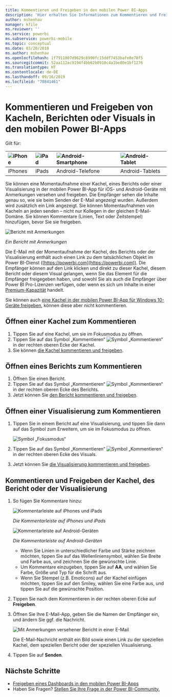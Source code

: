 ```yaml
---
title: Kommentieren und Freigeben in den mobilen Power BI-Apps
description: 'Hier erhalten Sie Informationen zum Kommentieren und Freigeben von Kacheln, Berichten und Visualisierungen in der mobilen Microsoft Power BI-App für iOS und Android. '
author: mshenhav
manager: kfile
ms.reviewer: ''
ms.service: powerbi
ms.subservice: powerbi-mobile
ms.topic: conceptual
ms.date: 03/20/2018
ms.author: mshenhav
ms.openlocfilehash: 1f7911007d9629c8990fc15ddf7453bafe0e78f5
ms.sourcegitcommit: 52aa112ac9194f4bb62b0910c4a1be80e1bf1276
ms.translationtype: HT
ms.contentlocale: de-DE
ms.lasthandoff: 09/16/2019
ms.locfileid: "70841461"
---
```

# <a name="annotate-and-share-a-tile-report-or-visual-in-power-bi-mobile-apps"></a>Kommentieren und Freigeben von Kacheln, Berichten oder Visuals in den mobilen Power BI-Apps
Gilt für:

| ![iPhone](./media/mobile-annotate-and-share-a-tile-from-the-mobile-apps/iphone-logo-50-px.png) | ![iPad](./media/mobile-annotate-and-share-a-tile-from-the-mobile-apps/ipad-logo-50-px.png) | ![Android-Smartphone](./media/mobile-annotate-and-share-a-tile-from-the-mobile-apps/android-phone-logo-50-px.png) | ![Android-Tablet](./media/mobile-annotate-and-share-a-tile-from-the-mobile-apps/android-tablet-logo-50-px.png) |
|:--- |:--- |:--- |:--- |
| iPhones |iPads |Android-Telefone |Android-Tablets |

Sie können eine Momentaufnahme einer Kachel, eines Berichts oder einer Visualisierung in der mobilen Power BI-App für iOS- und Android-Geräte mit Anmerkungen versehen und freigeben. Die Empfänger sehen die Inhalte genau so, wie sie beim Senden der E-Mail angezeigt wurden. Außerdem wird zusätzlich ein Link angezeigt. Sie können Momentaufnahmen von Kacheln an jeden senden – nicht nur Kollegen in der gleichen E-Mail-Domäne. Sie können Kommentare (Linien, Text oder Zeitstempel) hinzufügen, bevor Sie sie freigeben.

![Bericht mit Anmerkungen](./media/mobile-annotate-and-share-a-tile-from-the-mobile-apps/power-bi-iphone-annotate.png)

*Ein Bericht mit Anmerkungen*

Die E-Mail mit der Momentaufnahme der Kachel, des Berichts oder der Visualisierung enthält auch einen Link zu dem tatsächlichen Objekt im Power BI-Dienst ([https://powerbi.com](https://powerbi.com)). Die Empfänger können auf den Link klicken und direkt zu dieser Kachel, diesem Bericht oder diesem Visual gelangen, wenn Sie das Element für die Empfänger freigegeben haben, und sowohl Sie als auch die Empfänger über Power BI Pro-Lizenzen verfügen, oder wenn es sich um Inhalte in einer [Premium-Kapazität](../../service-premium-what-is.md) handelt. 

Sie können auch [eine Kachel in der mobilen Power BI-App für Windows 10-Geräte freigeben](mobile-windows-10-phone-app-get-started.md), können diese aber nicht kommentieren.

## <a name="open-a-tile-for-annotating"></a>Öffnen einer Kachel zum Kommentieren
1. Tippen Sie auf eine Kachel, um sie im Fokusmodus zu öffnen.
2. Tippen Sie auf das Symbol „Kommentieren“ ![Symbol „Kommentieren“](./././media/mobile-annotate-and-share-a-tile-from-the-mobile-apps/power-bi-ios-annotate-icon.png) in der rechten oberen Ecke der Kachel.
3. Sie können [die Kachel kommentieren und freigeben](mobile-annotate-and-share-a-tile-from-the-mobile-apps.md#annotate-and-share-the-tile-report-or-visual).

## <a name="open-a-report-for-annotating"></a>Öffnen eines Berichts zum Kommentieren
1. Öffnen Sie einen Bericht. 
2. Tippen Sie auf das Symbol „Kommentieren“ ![Symbol „Kommentieren“](./././media/mobile-annotate-and-share-a-tile-from-the-mobile-apps/power-bi-ios-annotate-icon.png) in der rechten oberen Ecke des Berichts.
3. Jetzt können Sie [den Bericht kommentieren und freigeben](mobile-annotate-and-share-a-tile-from-the-mobile-apps.md#annotate-and-share-the-tile-report-or-visual).

## <a name="open-a-visual-for-annotating"></a>Öffnen einer Visualisierung zum Kommentieren
1. Tippen Sie in einem Bericht auf eine Visualisierung, und tippen Sie dann auf das Symbol zum Erweitern, um sie im Fokusmodus zu öffnen. 
   
    ![Symbol „Fokusmodus“](./media/mobile-annotate-and-share-a-tile-from-the-mobile-apps/power-bi-ios-visual-focus-mode.png)
2. Tippen Sie auf das Symbol „Kommentieren“ ![Symbol „Kommentieren“](./././media/mobile-annotate-and-share-a-tile-from-the-mobile-apps/power-bi-ios-annotate-icon.png) in der rechten oberen Ecke des Visuals.
3. Jetzt können Sie [die Visualisierung kommentieren und freigeben](mobile-annotate-and-share-a-tile-from-the-mobile-apps.md#annotate-and-share-the-tile-report-or-visual).

## <a name="annotate-and-share-the-tile-report-or-visual"></a>Kommentieren und Freigeben der Kachel, des Bericht oder der Visualisierung
1. So fügen Sie Kommentare hinzu:  
   
   ![Kommentarleiste auf iPhones und iPads](./media/mobile-annotate-and-share-a-tile-from-the-mobile-apps/power-bi-ios-annotation-menu.png)
   
   *Die Kommentarleiste auf iPhones und iPads*
   
   ![Kommentarleiste auf Android-Geräten](./media/mobile-annotate-and-share-a-tile-from-the-mobile-apps/power-bi-android-annotate-bar.png)
   
   *Die Kommentarleiste auf Android-Geräten*
   
   * Wenn Sie Linien in unterschiedlicher Farbe und Stärke zeichnen möchten, tippen Sie auf das Wellenliniensymbol, wählen Sie Breite und Farbe aus, und zeichnen Sie die gewünschte Linie.  
   * Um Kommentare einzugeben, tippen Sie auf **AA**, und wählen Sie Farbe, Größe und Typ für die Schrift aus.  
   * Wenn Sie Stempel (z.B. Emoticons) auf der Kachel einfügen möchten, tippen Sie auf den Smiley, wählen Sie eine Farbe aus, und tippen Sie auf die gewünschte Position.   
2. Tippen Sie nach dem Kommentieren in der rechten oberen Ecke auf **Freigeben**.
3. Öffnen Sie Ihre E-Mail-App, geben Sie die Namen der Empfänger ein, und ändern Sie ggf. die Nachricht.  
   
   ![Mit Anmerkungen versehener Bericht in einer E-Mail](./media/mobile-annotate-and-share-a-tile-from-the-mobile-apps/power-bi-iphone-annotate-send.png)
   
   Die E-Mail-Nachricht enthält ein Bild sowie einen Link zu der speziellen Kachel, dem speziellen Bericht oder der speziellen Visualisierung. 
4. Tippen Sie auf **Senden**.

## <a name="next-steps"></a>Nächste Schritte
* [Freigeben eines Dashboards in den mobilen Power BI-Apps](mobile-share-dashboard-from-the-mobile-apps.md)
* Haben Sie Fragen? [Stellen Sie Ihre Frage in der Power BI-Community.](http://community.powerbi.com/)


